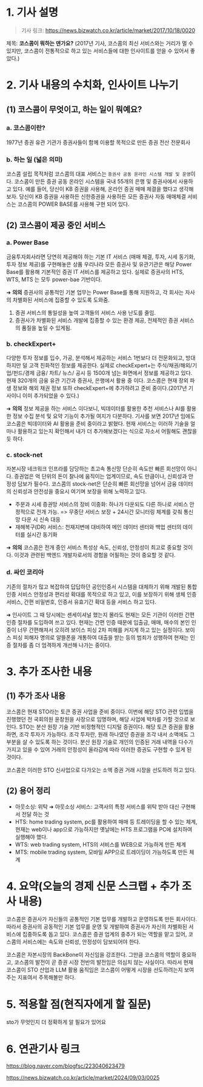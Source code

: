 # 1. 기사 설명 

> 기사 링크: https://news.bizwatch.co.kr/article/market/2017/10/18/0020

제목: **코스콤이 뭐하는 덴가요?**
(2017년 기사, 코스콤의 최신 서비스와는 거리가 멀 수 있지만, 코스콤이 전통적으로 하고 있는 서비스들에 대한 인사이트를 얻을 수 있어서 좋았다.)

# 2. 기사 내용의 수치화, 인사이트 나누기

 ## (1) 코스콤이 무엇이고, 하는 일이 뭐예요? 

### a. 코스콤이란?

1977년 증권 유관 기관가 증권사들이 함께 이용할 목적으로 만든 증권 전산 전문회사 

### b. 하는 일 (넓은 의미)

코스콤 설립 목적처럼 코스콤의 대표 서비스는 `증권사 공동 온라인 시스템 개발 및 운영`이다. 
코스콤이 만든 증권 공동 온라인 시스템을 국내 55개의 은행 및 증권사에서 사용하고 있다. 예를 들어, 당신이 KB 증권을 사용해, 온라인 증권 매매 체결을 했다고 생각해보자. 당신이 KB 증권을 사용하든 신한증권을 사용하든 모든 증권사 자동 매매체결 서비스는 코스콤의 POWER BASE를 사용해 구현 되어 있다. 

## (2) 코스콤이 제공 중인 서비스 

### a. Power Base

금융투자회사라면 당연히 제공해야 하는 기본 IT 서비스 (매매 체결, 투자, 시세 동기화, 투자 정보 제공)를 구현해놓은 상품
우리나라 모든 증권사 및 유관기관은 해당 Power Base를 활용해 기본적인 증권 IT 서비스를 제공하고 있다.
실제로 증권사의 HTS, WTS, MTS 는 모두 power-bae 기반이다. 

➜ **의의**
증권사의 공통적인 기본 업무는 Power Base를 통해 지원하고, 각 회사는 자사의 차별화된 서비스에 집중할 수 있도록 도와줌. 

1. 증권 서비스의 통일성을 높여 고객들의 서비스 사용 난도를 줄임. 
2. 증권사가 차별화된 서비스 개발에 집중할 수 있는 환경 제공, 전체적인 증권 서비스의 품질을 높일 수 있게됨.

### b. checkExpert+

다양한 투자 정보를 입수, 가공, 분석해서 제공하는 서비스
1번보다 더 전문화되고, 방대하지만 덜 고객 친화적인 정보를 제공한다. 실제로 checkExpert+는 주식/채권/해외/기업/펀드/경제 금융/ 차트/ 뉴스/ 공시 등 1500개 넘는 화면에서 정보를 제공하고 있다.
현재 320개의 금융 유관 기간과 증권사, 은행에서 활용 중 이다. 
코스콤은 현재 장외 파생 정보와 해외 채권 정보 또하 checkExpert+에 추가하려고 준비 중이다.(2017년 기사이니 이미 추가되었을 수 있다.)

➜ **의의**
정보 제공을 하는 서비스 이다보니, 빅데이터를 활용한 추천 서비스나 AI를 활용한 정보 수집 분석 및 요약 기능이 추가될 여지가 다분하다. 기사를 보면 2017년 임에도 코스콤은 빅데이터와 AI 활용을 준비 중이라고 밝혔다. 현재 서비스는 이러하 기술을 얼마나 활용하고 있는지 확인해서 내가 더 추가해보겠다는 식으로 자소서 어필해도 괜찮을 듯 하다. 

### c. stock-net

자본시장 네크워크 인프라를 담당하는 초고속 통신망 
단순히 속도만 빠른 회선망이 아니다. 증권업은 억 단위의 돈이 찰나에 움직이는 업계이므로, 속도 만큼이나, 신뢰성과 안정성 담보가 필수다. 코스콤의 stock-net은 단순히 빠른 회선망을 넘어서 금융 데이터의 신뢰성과 안전성을 중요시 여기며 보장을 위해 노력하고 있다. 

- 주문과 시세 증권망 서비스의 장비 이중화: 하나가 다운되도 다른 하나로 서비스 안정적으로 전개 가능. => 무중단 서비스 보장 + 24시간 모니터링 체계를 갖춰 통신망 다운 시 신속 대응
- 재해복구(DR) 서비스: 천재지변에 대비하여 메인 데이터 센터와 백업 센터의 데이터를 실시간 동기화 

➜ **의의**
코스콤은 전개 중인 서비스 특성상 속도, 신뢰성, 안정성이 최고로 중요할 것이다. 이것과 관련된 백엔드 개발자로서의 경험을 어필하는 것이 중요할 것 같다. 

### d. 싸인 코리아 

기존의 절차가 많고 복잡하여 답답하던 공인인증서 시스템을 대체하기 위해 개발된 통합 인증 서비스
안정성과 편리성 확대를 목적으로 하고 있고, 이를 보장하기 위해 생체 인증 서비스, 간편 비밀번호, 인증서 유효기간 확대 등을 서비스 하고 있다. 

➜ 인사이트
그 때 당시에는 센세이셔널 했는지 몰라도 현재는 모든 기관이 이러한 간편 인증 절차를 도입하여 쓰고 있다. 현재는 간편 인증 때문에 입출금, 매매, 매수의 본인 인증이 너무 간편해져서 오히려 보이스 피싱 2차 피해를 커지게 하고 있는 실정이다. 보이스 피싱 피해자 명의로 알뜰폰을 개통하여 대출을 받는 등의 범죄가 성행하여 현재는 인증 절차를 좀 더 엄격하게 개선해 나가는 중이다.

# 3. 추가 조사한 내용 

## (1) 추가 조사 내용

코스콤은 현재 STO라는 토큰 증권 사업을 준비 중이다. 이번에 해당 STO 관련 입법을 진행했던 전 국회의원 윤창원을 사장으로 임명하며, 해당 사업에 박차를 가할 것으로 보인다. STO는 분산 원장 기술 기반 비정형적인 디지털 증권이다. 해당 토큰 증권을 활용하면, 조각 투자가 가능하다. 조각 투자란, 원래 하나였던 증권을 조각 내서 소액에도 그 부분을 살 수 있도록 하는 것이다. 분산 원장 기술로 개인의 인증된 거래 내역을 다수가 가지고 있을 수 있어 거래의 안정성이 올라감에 따라 이러한 증권도 구현할 수 있게 된 것이다. 

코스콤은 이러한 STO 신사업으로 다가오는 소액 증권 거래 시장을 선도하려 하고 있다.  

## (2) 용어 정리 

- 아웃소싱: 위탁 ➜ 아웃소싱 서비스: 고객사의 특정 서비스를 위탁 받아 대신 구현해서 전달 하는 것
-  HTS: home trading system, pc를 활용하여 매매 등 트레이딩을 할 수 있는 체계, 현재는 web이나 app으로 가능하지만 옛날에는 HTS 프로그램을 PC에 설치하여 실행해야 했다. 
- WTS: web trading system, HTS의 서비스를 WEB으로 가능하게 만든 체계
-  MTS: mobile trading system, 모바일 APP으로 트레이딩이 가능하도록 만든 체계

# 4. 요약(오늘의 경제 신문 스크랩 + 추가 조사 내용)

코스콤은 증권사가 자신들의 공통적인 기본 업무를 개발하고 운영하도록 만든 회사이다. 따라서 증권사의 공동적인 기본 업무를 운영 및 개발하여 증권사가 자신의 차별화된 서비스에 집중하도록 돕고 있다. 코스콤은 증권 업계의 중추가 되는 역할을 맡고 있어, 코스콤의 서비스에는 속도와 신뢰성, 안정성이 담보되어야 한다.

코스콤은 자본시장의 BackBone이 자신임을 강조한다. 그만큼 코스콤의 역할이 중요하고, 코스콤의 발전이 곧 증권 시장 전반의 발전임은 의심치 않는 사실이다. 따라서 현재 코스콤이 STO 산업과 LLM 활용 움직임은 코스콤이 어떻게 시장을 선도하려는지 보여주는 지표여서 주목해볼만 하다.

# 5. 적용할 점(현직자에게 할 질문)

sto가 무엇인지 더 정확하게 알 필요가 있어요 

# 6. 연관기사 링크

https://blog.naver.com/blogfsc/223040623479

https://news.bizwatch.co.kr/article/market/2024/09/03/0025
